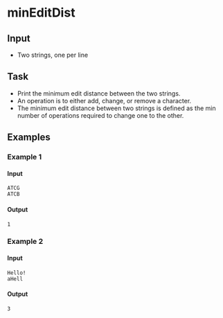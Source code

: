 # minEditDist

## Input

- Two strings, one per line

## Task

- Print the minimum edit distance between the two strings.
- An operation is to either add, change, or remove a character.
- The minimum edit distance between two strings is defined as the min number
  of operations required to change one to the other.

## Examples

### Example 1

#### Input

```
ATCG
ATCB
```

#### Output

```
1
```

### Example 2

#### Input

```
Hello!
aHell
```

#### Output

```
3
```
